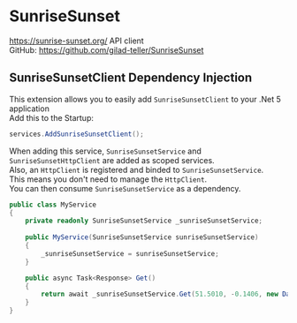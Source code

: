 # SunriseSunset
https://sunrise-sunset.org/ API client  
GitHub: https://github.com/gilad-teller/SunriseSunset

## SunriseSunsetClient Dependency Injection
This extension allows you to easily add `SunriseSunsetClient` to your .Net 5 application  
Add this to the Startup:
```C#
services.AddSunriseSunsetClient();
```
When adding this service, `SunriseSunsetService` and `SunriseSunsetHttpClient` are added as scoped services.  
Also, an `HttpClient` is registered and binded to `SunriseSunsetService`.  
This means you don't need to manage the `HttpClient`.  
You can then consume `SunriseSunsetService` as a dependency.
```C#
public class MyService
{
	private readonly SunriseSunsetService _sunriseSunsetService;
	
	public MyService(SunriseSunsetService sunriseSunsetService)
	{
		_sunriseSunsetService = sunriseSunsetService;
	}

	public async Task<Response> Get()
	{
		return await _sunriseSunsetService.Get(51.5010, -0.1406, new DateTime(2021, 1, 1));
	}
}
```